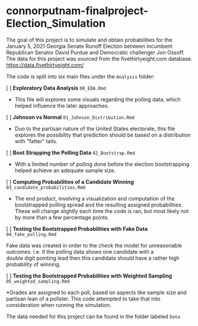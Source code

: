 
# connorputnam-finalproject-Election_Simulation

<!-- badges: start -->
<!-- badges: end -->

The goal of this project is to simulate and obtain probabilities for the January 5, 2021 Georgia Senate Runoff Election between incumbent Republican Senator David Purdue and Democratic challenger Jon Ossoff. The data for this project was sourced from the fivethirtyeight.com database. https://data.fivethirtyeight.com/

The code is split into six main files under the `Analysis` folder:

[ ] **Exploratory Data Analysis** `00_EDA.Rmd`
  
  * This file will explores some visuals regarding the polling data, which helped influence the later approaches.
  
[ ] **Johnson vs Normal** `01_Johnson_Distribution.Rmd`
  
  * Duo to the partisan nature of the United States electorate, this file explores the possibility that prediction should be based on a distribution with "fatter" tails. 
  
[ ] **Boot Strapping the Polling Data** `02_Bootstrap.Rmd`
  
  * With a limited number of polling done before the election bootstrapping helped achieve an adequate sample size.
  
[ ] **Computing Probabilities of a Candidate Winning** `03_candidate_probabilities.Rmd`
  
  * The end product, involving a visualization and computation of the bootstrapped polling spread and the resulting assigned probabilities. These will change slightly each time the code is ran, but most likely not by more than a few percentage points.
  
[ ] **Testing the Bootstrapped Probabilities with Fake Data** `04_fake_polling.Rmd`
  
  Fake data was created in order to the check the model for unreasonable outcomes. i.e. if the polling data shows one candidate with a   
  double digit pointing lead then this candidate should have a rather high probability of winning.
  
[ ] **Testing the Bootstrapped Probabilities with Weighted Sampling** `05_weighted_sampling.Rmd`
  
  *Grades are assigned to each poll, based on aspects like sample size and partisan lean of a pollster. This code attempted to take that 
  into consideration when running the simulation.

The data needed for this project can be found in the folder labeled `Data`
